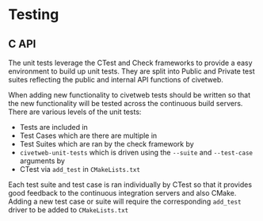 Testing
=======

C API
-----

The unit tests leverage the CTest and Check frameworks to provide a easy
environment to build up unit tests. They are split into Public and Private
test suites reflecting the public and internal API functions of civetweb.

When adding new functionality to civetweb tests should be written so that the
new functionality will be tested across the continuous build servers. There
are various levels of the unit tests:

  * Tests are included in
  * Test Cases which are there are multiple in
  * Test Suites which are ran by the check framework by
  * `civetweb-unit-tests` which is driven using the `--suite` and
    `--test-case` arguments by
  * CTest via `add_test` in `CMakeLists.txt`

Each test suite and test case is ran individually by CTest so that it provides
good feedback to the continuous integration servers and also CMake. Adding a
new test case or suite will require the corresponding `add_test` driver to be
added to `CMakeLists.txt`
